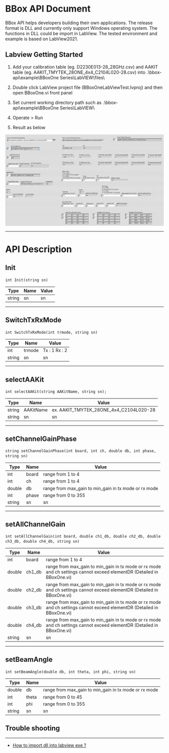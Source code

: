 # BBox API Document

BBox API helps developers building their own applications. The release format is DLL and currently only support Windows operating system. The functions in DLL could be import in LabView. The tested environment and example is based on LabView2021.

## Labview Getting Started

1. Add your calibration table (eg. D2230E013-28_28GHz.csv) and AAKIT table (eg. AAKIT_TMYTEK_28ONE_4x4_C2104L020-28.csv) into .\bbox-api\example\BBoxOne Series\LabVIEW\files\

2. Double click LabView project file (BBoxOneLabViewTest.lvproj) and then open BBoxOne.vi front panel

3. Set current working directory path such as .\bbox-api\example\BBoxOne Series\LabVIEW\

4. Operate > Run

5. Result as below

![](../../../images/BBoxOne_Labview_FrontPanel.PNG)

----------

# API Description

## Init

    int Init(string sn)
| Type | Name | Value                                        |
| ------------ | ------------ | -----------------------------|
| string       | sn           | sn                           |

----------

## SwitchTxRxMode

    int SwitchTxRxMode(int trmode, string sn)
| Type | Name | Value                                        |
| ------------ | ------------ | -----------------------------|
| int          | trmode       | Tx : 1 Rx : 2                |
| string       | sn           | sn                           |

----------

## selectAAKit

    int selectAAKit(string AAKitName, string sn);
| Type | Name | Value                                                     |
| ------------ | ------------ | ----------------------------------------- |
| string       | AAKitName    | ex. AAKIT_TMYTEK_28ONE_4x4_C2104L020-28   |
| string       | sn           | sn                                        |

----------

## setChannelGainPhase

    string setChannelGainPhase(int board, int ch, double db, int phase, string sn)
| Type         | Name         | Value                                                 |
| ------------ | ------------ | ----------------------------------------------------- |
| int          | board        | range from 1 to 4                                     |
| int          | ch           | range from 1 to 4                                     |
| double       | db           | range from max_gain to min_gain in tx mode or rx mode |
| int          | phase        | range from 0 to 355                                   |
| string       | sn           | sn                                                    |

----------

## setAllChannelGain

    int setAllChannelGain(int board, double ch1_db, double ch2_db, double ch3_db, double ch4_db, string sn)
| Type         | Name         | Value                                                 |
| ------------ | ------------ | ----------------------------------------------------- |
| int          | board        | range from 1 to 4                                     |
| double       | ch1_db       | range from max_gain to min_gain in tx mode or rx mode and ch settings cannot exceed elementDR (Detailed in BBoxOne.vi)  |
| double       | ch2_db       | range from max_gain to min_gain in tx mode or rx mode and ch settings cannot exceed elementDR (Detailed in BBoxOne.vi)  |
| double       | ch3_db       | range from max_gain to min_gain in tx mode or rx mode and ch settings cannot exceed elementDR (Detailed in BBoxOne.vi)  |
| double       | ch4_db       | range from max_gain to min_gain in tx mode or rx mode and ch settings cannot exceed elementDR (Detailed in BBoxOne.vi)  |
| string       | sn           | sn                                                    |

----------

## setBeamAngle

    int setBeamAngle(double db, int theta, int phi, string sn)
| Type         | Name         | Value                                                 |
| ------------ | ------------ | ----------------------------------------------------- |
| double       | db           | range from max_gain to min_gain in tx mode or rx mode |
| int          | theta        | range from 0 to 45                                    |
| int          | phi          | range from 0 to 355                                   |
| string       | sn           | sn                                                    |

## Trouble shooting

----------

- [How to import dll into labview exe ?](https://knowledge.ni.com/KnowledgeArticleDetails?id=kA00Z000000kKgsSAE&l=zh-TW)
